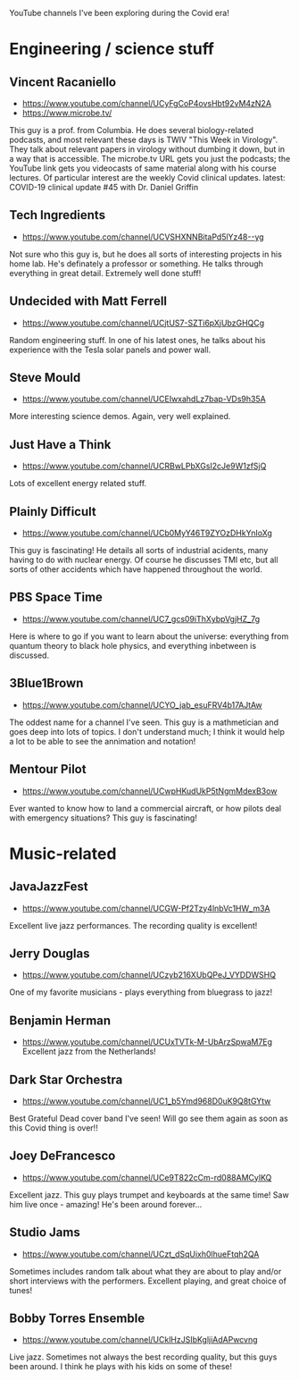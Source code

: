 YouTube channels I've been exploring during the Covid era!

# Engineering / science stuff

## Vincent Racaniello
- https://www.youtube.com/channel/UCyFgCoP4ovsHbt92vM4zN2A
- https://www.microbe.tv/

This guy is a prof. from Columbia. He does several biology-related podcasts, and most relevant these days is TWIV "This Week in Virology".  They talk about relevant papers in virology without dumbing it down, but in a way that is accessible. The microbe.tv URL gets you just the podcasts; the YouTube link gets you videocasts of same material along with his course lectures.
Of particular interest are the weekly Covid clinical  updates.
latest: COVID-19 clinical update #45 with Dr. Daniel Griffin


## Tech Ingredients
- https://www.youtube.com/channel/UCVSHXNNBitaPd5lYz48--yg

Not sure who this guy is, but he does all sorts of interesting projects in his home lab. He's definately a professor or something. He talks through everything in great detail. Extremely well done stuff!

## Undecided with Matt Ferrell
- https://www.youtube.com/channel/UCjtUS7-SZTi6pXjUbzGHQCg

Random engineering stuff. In one of his latest ones, he talks about his experience with the Tesla solar panels and power wall.

## Steve Mould
- https://www.youtube.com/channel/UCEIwxahdLz7bap-VDs9h35A

More interesting science demos. Again, very well explained. 

## Just Have a Think
- https://www.youtube.com/channel/UCRBwLPbXGsI2cJe9W1zfSjQ

Lots of excellent energy related stuff. 

## Plainly Difficult
- https://www.youtube.com/channel/UCb0MyY46T9ZYOzDHkYnIoXg

This guy is fascinating! He details all sorts of industrial acidents, many having to do with nuclear energy. Of course he discusses TMI etc, but all sorts of other accidents which have happened throughout the world.

## PBS Space Time
- https://www.youtube.com/channel/UC7_gcs09iThXybpVgjHZ_7g

Here is where to go if you want to learn about the universe: everything from quantum theory to black hole physics, and everything inbetween is discussed.

## 3Blue1Brown
- https://www.youtube.com/channel/UCYO_jab_esuFRV4b17AJtAw

The oddest name for a channel I've seen. This guy is a mathmetician and goes deep into lots of topics. I don't understand much; I think it would help a lot to be able to see the annimation and notation!

## Mentour Pilot
- https://www.youtube.com/channel/UCwpHKudUkP5tNgmMdexB3ow

Ever wanted to know how to land a commercial aircraft, or how pilots deal with emergency situations? This guy is fascinating!


# Music-related

## JavaJazzFest
- https://www.youtube.com/channel/UCGW-Pf2Tzy4lnbVc1HW_m3A

Excellent live jazz performances. The recording quality is excellent!

## Jerry Douglas
- https://www.youtube.com/channel/UCzyb216XUbQPeJ_VYDDWSHQ

One of my favorite musicians - plays everything from bluegrass to jazz!


## Benjamin Herman
- https://www.youtube.com/channel/UCUxTVTk-M-UbArzSpwaM7Eg
Excellent jazz from the Netherlands!


## Dark Star Orchestra
- https://www.youtube.com/channel/UC1_b5Ymd968D0uK9Q8tGYtw

Best Grateful Dead cover band I've seen! Will go see them again as soon as this Covid thing is over!!

## Joey DeFrancesco
- https://www.youtube.com/channel/UCe9T822cCm-rd088AMCylKQ

Excellent jazz. This guy plays trumpet and keyboards at the same time! Saw him live once - amazing! He's been around forever...



## Studio Jams
- https://www.youtube.com/channel/UCzt_dSqUixh0lhueFtqh2QA

Sometimes includes random talk about what they are about to play and/or short interviews with the performers.
Excellent playing, and great choice of tunes!

## Bobby Torres Ensemble
- https://www.youtube.com/channel/UCklHzJSIbKgljiAdAPwcvng

Live jazz. Sometimes not always the best recording quality, but this guys been around. I think he plays with his kids on some of these!







